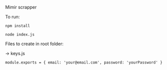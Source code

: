 Mimir scrapper

To run:

`
npm install
`

`
node index.js
`

Files to create in root folder:

-> keys.js

`
module.exports = {
  email: 'your@email.com',
  password: 'yourPassword'
}
`
